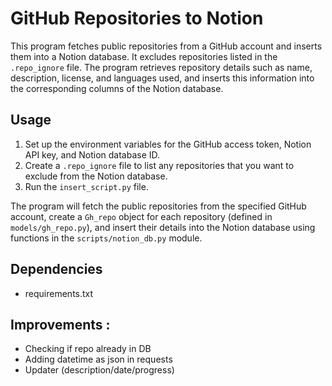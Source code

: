 # GitHub Repositories to Notion

This program fetches public repositories from a GitHub account and inserts them into a Notion database. It excludes repositories listed in the `.repo_ignore` file. The program retrieves repository details such as name, description, license, and languages used, and inserts this information into the corresponding columns of the Notion database.

## Usage

1. Set up the environment variables for the GitHub access token, Notion API key, and Notion database ID.
2. Create a `.repo_ignore` file to list any repositories that you want to exclude from the Notion database.
3. Run the `insert_script.py` file.

The program will fetch the public repositories from the specified GitHub account, create a `Gh_repo` object for each repository (defined in `models/gh_repo.py`), and insert their details into the Notion database using functions in the `scripts/notion_db.py` module.

## Dependencies

- requirements.txt


## Improvements :
- Checking if repo already in DB
- Adding datetime as json in requests
- Updater (description/date/progress)
